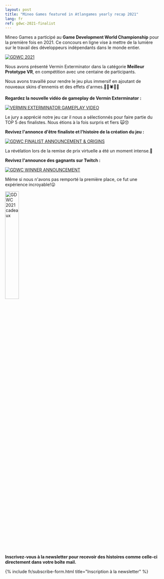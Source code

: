 ```yaml
---
layout: post
title: "Mineo Games featured in Atlangames yearly recap 2021"
lang: fr
ref: gdwc-2021-finalist
---
```


Mineo Games a participé au **Game Development World Championship** pour la première fois en 2021. Ce concours en ligne vise à mettre de la lumière sur le travail des développeurs indépendants dans le monde entier.

<a href="https://thegdwc.com/awards/"> <img src="https://i.imgur.com/faxQOS5.png" alt="GDWC 2021" /> </a>

Nous avons présenté Vermin Exterminator dans la catégorie **Meilleur Prototype VR**, en compétition avec une centaine de participants.

Nous avons travaillé pour rendre le jeu plus immersif en ajoutant de nouveaux skins d'ennemis et des effets d'armes.🐀🐍🕷🦟🔥

**Regardez la nouvelle vidéo de gameplay de Vermin Exterminator :**

[![VERMIN EXTERMINATOR GAMEPLAY VIDEO](https://imgur.com/AaG8lFF.png)](https://youtu.be/x3VzVCAwRqw "Regarder sur Youtube")

Le jury a apprécié notre jeu car il nous a sélectionnés pour faire partie du TOP 5 des finalistes. Nous étions à la fois surpris et fiers 🙀😚

**Revivez l'annonce d'être finaliste et l'histoire de la création du jeu :**

[![GDWC FINALIST ANNOUNCEMENT & ORIGINS](https://imgur.com/vZmkJJh.png)](https://youtu.be/HdGMOCwV5UY "Regarder sur Youtube")

La révélation lors de la remise de prix virtuelle a été un moment intense.🤪

**Revivez l'announce des gagnants sur Twitch :**

[![GDWC WINNER ANNOUNCEMENT](https://imgur.com/sPqDBol.png)](https://www.twitch.tv/videos/1429441547?t=02h32m55s "Regarder sur Twitch")

Même si nous n'avons pas remporté la première place, ce fut une expérience incroyable!😛

<a href="https://thegdwc.com/pages/game.php?game_guid=dc2987b6-f099-421d-936a-7919a3c7161b"> <img src="https://imgur.com/23HGk35.png" alt="GDWC 2021 cadeaux" style="width: 30%" class="center"/> </a>

**Inscrivez-vous à la newsletter pour recevoir des histoires comme celle-ci directement dans votre boîte mail.**

{% include fr/subscribe-form.html title="Inscription à la newsletter" %}
